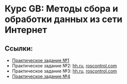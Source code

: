 # Курс GB: Методы сбора и обработки данных из сети Интернет

## Ссылки:
- [Практическое задание №1](task01.ipynb)
- Практическое задание №2: [hh.ru](task02/task02_hh.ipynb), [roscontrol.com](task02/task02_rostest.ipynb)
- Практическое задание №3: [hh.ru](task03/task03_hh.py), [roscontrol.com](task03/task03_rostest.py)
- [Практическое задание №4](task04.py)
